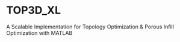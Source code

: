 # TOP3D_XL
A Scalable Implementation for Topology Optimization &amp; Porous Infill Optimization with MATLAB
